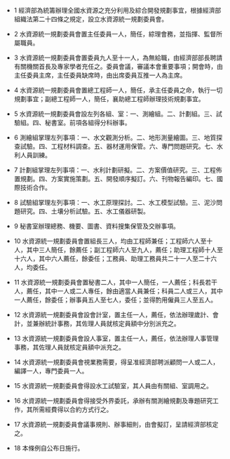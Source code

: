 * 1 經濟部為統籌辦理全國水資源之充分利用及綜合開發規劃事宜，根據經濟部組織法第二十四條之規定，設立水資源統一規劃委員會。

* 2 水資源統一規劃委員會置主任委員一人，簡任，綜理會務，並指揮、監督所屬職員。

* 3 水資源統一規劃委員會置委員九人至十一人，為無給職，由經濟部部長聘請有關機關首長及專家學者充任之。委員會議，審議本會重要事項；開會時，由主任委員主席，主任委員缺席時，由出席委員互推一人為主席。

* 4 水資源統一規劃委員會置總工程師一人，簡任，承主任委員之命，執行一切規劃事宜；副總工程師一人，簡任，襄助總工程師辦理技術規劃事宜。

* 5 水資源統一規劃委員會設左列各組、室：一、測繪組。二、計劃組。三、試驗組。四、秘書室。前項各組得分科辦事。

* 6 測繪組掌理左列事項：一、水文觀測分析。二、地形測量繪圖。三、地質探查試驗。四、工程材料調查。五、器材運用保管。六、專門問題研究。七、水利人員訓練。

* 7 計劃組掌理左列事項：一、水利計劃研擬。二、方案價值研究。三、工程佈置規劃。四、方案實施策劃。五、開發順序擬訂。六、刊物報告編印。七、國際技術合作。

* 8 試驗組掌理左列事項：一、水工原理探討。二、水工模型試驗。三、泥沙問題研究。四、土壤分析試驗。五、水工儀器研製。

* 9 秘書室辦理總務、機要、圖書、資料搜集保管及交辦事項。

* 10 水資源統一規劃委員會置組長三人，均由工程師兼任；工程師六人至十人，其中三人簡任，餘薦任；副工程師六人至九人，薦任；助理工程師十人至十六人，其中六人薦任，餘委任；工務員、助理工務員共二十一人至二十六人，均委任。

* 11 水資源統一規劃委員會置秘書二人，其中一人簡任，一人薦任；科長若干人，薦任，其中一人或二人專任，餘由適當人員兼任；科員二人或三人，其中一人薦任，餘委任；辦事員五人至七人，委任；並得酌用僱員三人至五人。

* 12 水資源統一規劃委員會設會計室，置主任一人，薦任，依法辦理歲計、會計，並兼辦統計事務，其佐理人員就核定員額中分別派充之。

* 13 水資源統一規劃委員會設人事室，置主任一人，薦任，依法辦理人事管理事務，其佐理人員就核定員額中派充之。

* 14 水資源統一規劃委員會視業務需要，得呈准經濟部聘派顧問一人或二人，編譯一人，專門委員一人。

* 15 水資源統一規劃委員會得設水工試驗室，其人員由有關組、室調用之。

* 16 水資源統一規劃委員會得接受外界委託，承辦有關測繪規劃及專題研究工作，其所需經費得以合約方式行之。

* 17 水資源統一規劃委員會議事規則、辦事細則，由會擬訂，呈請經濟部核定之。

* 18 本條例自公布日施行。

